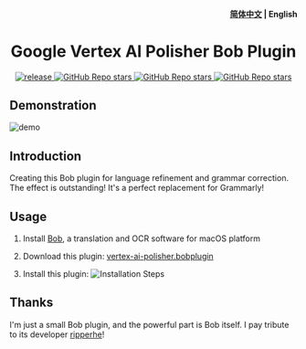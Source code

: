 <h4 align="right">
  <a href="https://github.com/openai-translator/bob-plugin-openai-polisher/blob/main/README.md">简体中文</a> | <strong>English</strong>
</h4>

<div>
  <h1 align="center">Google Vertex AI Polisher Bob Plugin</h1>
  <p align="center">
    <a href="https://github.com/zhao-ji/bob-plugin-vertex-ai-polisher/releases" target="_blank">
        <img src="https://github.com/zhao-ji/bob-plugin-vertex-ai-polisher/actions/workflows/release.yaml/badge.svg" alt="release">
    </a>
    <a href="https://github.com/zhao-ji/bob-plugin-vertex-ai-polisher/releases">
        <img alt="GitHub Repo stars" src="https://img.shields.io/github/stars/zhao-ji/bob-plugin-vertex-ai-polisher?style=flat">
    </a>
    <a href="https://github.com/zhao-ji/bob-plugin-vertex-ai-polisher/releases">
        <img alt="GitHub Repo stars" src="https://img.shields.io/badge/OpenAI-Bob-brightgreen?style=flat">
    </a>
    <a href="https://github.com/zhao-ji/bob-plugin-vertex-ai-polisher/releases">
        <img alt="GitHub Repo stars" src="https://img.shields.io/badge/Langurage-JavaScript-brightgreen?style=flat&color=blue">
    </a>
  </p>
</div>

## Demonstration

![demo](https://user-images.githubusercontent.com/1206493/222710761-bbd5ce10-2b12-42c0-abfa-5a3152157cb2.gif)

## Introduction

Creating this Bob plugin for language refinement and grammar correction. The effect is outstanding! It's a perfect replacement for Grammarly!

## Usage

1. Install [Bob](https://bobtranslate.com/guide/#%E5%AE%89%E8%A3%85), a translation and OCR software for macOS platform

2. Download this plugin: [vertex-ai-polisher.bobplugin](https://github.com/zhao-ji/bob-plugin-vertex-ai-polisher/releases/latest)

3. Install this plugin:
  ![Installation Steps](https://user-images.githubusercontent.com/1206493/222712959-4a4b27e2-b129-408a-a8af-24a3a89df2dd.gif)

## Thanks

I'm just a small Bob plugin, and the powerful part is Bob itself. I pay tribute to its developer [ripperhe](https://github.com/ripperhe)!
